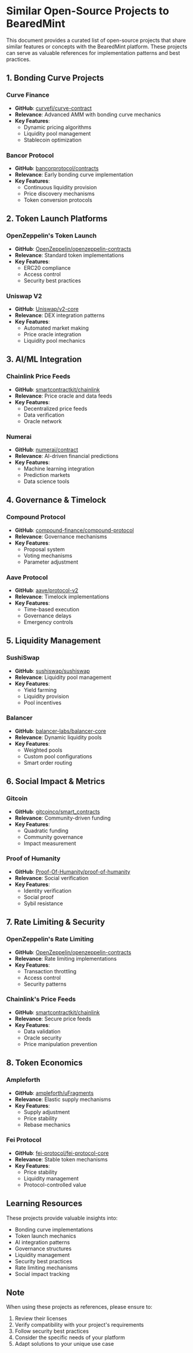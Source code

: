 # Similar Open-Source Projects to BearedMint

This document provides a curated list of open-source projects that share similar features or concepts with the BearedMint platform. These projects can serve as valuable references for implementation patterns and best practices.

## 1. Bonding Curve Projects

### Curve Finance

- **GitHub**: [curvefi/curve-contract](https://github.com/curvefi/curve-contract)
- **Relevance**: Advanced AMM with bonding curve mechanics
- **Key Features**:
  - Dynamic pricing algorithms
  - Liquidity pool management
  - Stablecoin optimization

### Bancor Protocol

- **GitHub**: [bancorprotocol/contracts](https://github.com/bancorprotocol/contracts)
- **Relevance**: Early bonding curve implementation
- **Key Features**:
  - Continuous liquidity provision
  - Price discovery mechanisms
  - Token conversion protocols

## 2. Token Launch Platforms

### OpenZeppelin's Token Launch

- **GitHub**: [OpenZeppelin/openzeppelin-contracts](https://github.com/OpenZeppelin/openzeppelin-contracts/tree/master/contracts/token)
- **Relevance**: Standard token implementations
- **Key Features**:
  - ERC20 compliance
  - Access control
  - Security best practices

### Uniswap V2

- **GitHub**: [Uniswap/v2-core](https://github.com/Uniswap/v2-core)
- **Relevance**: DEX integration patterns
- **Key Features**:
  - Automated market making
  - Price oracle integration
  - Liquidity pool mechanics

## 3. AI/ML Integration

### Chainlink Price Feeds

- **GitHub**: [smartcontractkit/chainlink](https://github.com/smartcontractkit/chainlink)
- **Relevance**: Price oracle and data feeds
- **Key Features**:
  - Decentralized price feeds
  - Data verification
  - Oracle network

### Numerai

- **GitHub**: [numerai/contract](https://github.com/numerai/contract)
- **Relevance**: AI-driven financial predictions
- **Key Features**:
  - Machine learning integration
  - Prediction markets
  - Data science tools

## 4. Governance & Timelock

### Compound Protocol

- **GitHub**: [compound-finance/compound-protocol](https://github.com/compound-finance/compound-protocol)
- **Relevance**: Governance mechanisms
- **Key Features**:
  - Proposal system
  - Voting mechanisms
  - Parameter adjustment

### Aave Protocol

- **GitHub**: [aave/protocol-v2](https://github.com/aave/protocol-v2)
- **Relevance**: Timelock implementations
- **Key Features**:
  - Time-based execution
  - Governance delays
  - Emergency controls

## 5. Liquidity Management

### SushiSwap

- **GitHub**: [sushiswap/sushiswap](https://github.com/sushiswap/sushiswap)
- **Relevance**: Liquidity pool management
- **Key Features**:
  - Yield farming
  - Liquidity provision
  - Pool incentives

### Balancer

- **GitHub**: [balancer-labs/balancer-core](https://github.com/balancer-labs/balancer-core)
- **Relevance**: Dynamic liquidity pools
- **Key Features**:
  - Weighted pools
  - Custom pool configurations
  - Smart order routing

## 6. Social Impact & Metrics

### Gitcoin

- **GitHub**: [gitcoinco/smart_contracts](https://github.com/gitcoinco/smart_contracts)
- **Relevance**: Community-driven funding
- **Key Features**:
  - Quadratic funding
  - Community governance
  - Impact measurement

### Proof of Humanity

- **GitHub**: [Proof-Of-Humanity/proof-of-humanity](https://github.com/Proof-Of-Humanity/proof-of-humanity)
- **Relevance**: Social verification
- **Key Features**:
  - Identity verification
  - Social proof
  - Sybil resistance

## 7. Rate Limiting & Security

### OpenZeppelin's Rate Limiting

- **GitHub**: [OpenZeppelin/openzeppelin-contracts](https://github.com/OpenZeppelin/openzeppelin-contracts/tree/master/contracts/security)
- **Relevance**: Rate limiting implementations
- **Key Features**:
  - Transaction throttling
  - Access control
  - Security patterns

### Chainlink's Price Feeds

- **GitHub**: [smartcontractkit/chainlink](https://github.com/smartcontractkit/chainlink)
- **Relevance**: Secure price feeds
- **Key Features**:
  - Data validation
  - Oracle security
  - Price manipulation prevention

## 8. Token Economics

### Ampleforth

- **GitHub**: [ampleforth/uFragments](https://github.com/ampleforth/uFragments)
- **Relevance**: Elastic supply mechanisms
- **Key Features**:
  - Supply adjustment
  - Price stability
  - Rebase mechanics

### Fei Protocol

- **GitHub**: [fei-protocol/fei-protocol-core](https://github.com/fei-protocol/fei-protocol-core)
- **Relevance**: Stable token mechanisms
- **Key Features**:
  - Price stability
  - Liquidity management
  - Protocol-controlled value

## Learning Resources

These projects provide valuable insights into:

- Bonding curve implementations
- Token launch mechanics
- AI integration patterns
- Governance structures
- Liquidity management
- Security best practices
- Rate limiting mechanisms
- Social impact tracking

## Note

When using these projects as references, please ensure to:

1. Review their licenses
2. Verify compatibility with your project's requirements
3. Follow security best practices
4. Consider the specific needs of your platform
5. Adapt solutions to your unique use case 